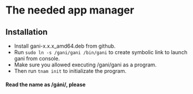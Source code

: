 # The needed app manager
## Installation
- Install gani-x.x.x_amd64.deb from github.
- Run ```sudo ln -s /gani/gani /bin/gani``` to create symbolic link to launch gani from console.
- Make sure you allowed executing /gani/gani as a program.
- Then run ```tnam init``` to initializate the program.

#### Read the name as /gáni/, **please**
